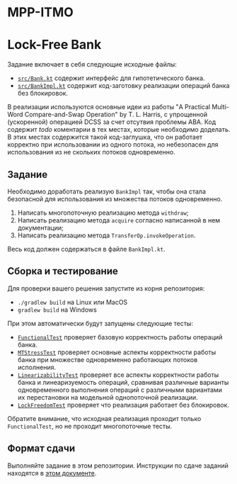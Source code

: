 # MPP-ITMO
# Lock-Free Bank

Задание включает в себя следующие исходные файлы:

* [`src/Bank.kt`](src/Bank.kt) содержит интерфейс для гипотетического банка.
* [`src/BankImpl.kt`](src/BankImpl.kt) содержит код-заготовку реализации операций банка без блокировок.
 
В реализации используются основные идеи из работы 
"A Practical Multi-Word Compare-and-Swap Operation" by T. L. Harris,
c упрощенной (ускоренной) операцией DCSS за счет отсутвия проблемы ABA. Код содержит *todo* коментарии в тех местах,
которые необходимо доделать. В этих местах содержится такой код-заглушка, что он работает корректно при использовании
из одного потока, но небезопасен для использования из не скольких потоков одновременно.

## Задание

Необходимо доработать реализую `BankImpl` так, чтобы она стала безопасной для использования из множества потоков одновременно.
  1. Написать многопоточную реализацию метода `withdraw`;
  2. Написать реализацию метода `acquire` согласно написанной в нем документации;
  3. Написать реализацию метода `TransferOp.invokeOperation`.
  
Весь код должен содержаться в файле `BankImpl.kt`. 

## Сборка и тестирование

Для проверки вашего решения запустите из корня репозитория:
* `./gradlew build` на Linux или MacOS
* `gradlew build` на Windows

При этом автоматически будут запущены следующие тесты:

* [`FunctionalTest`](test/FunctionalTest.kt) проверяет базовую корректность работы операций банка.
* [`MTStressTest`](test/MTStressTest.kt) проверяет основные аспекты корректности работы банка при множестве одновременно работающих потоков исполнения.
* [`LinearizabilityTest`](test/LinearizabilityTest.kt) проверяет все аспекты корректности работы банка и линеаризуемость операций, сравнивая различные варианты одновременного выполнения операций с различными вариантами их перестановки на модельной однопоточной реализации.
* [`LockFreedomTest`](test/LockFreedomTest.kt) проверяет что реализация работает без блокировок.

Обратите внимание, что исходная реализация проходит только `FunctionalTest`, но не проходит многопоточные тесты. 

## Формат сдачи

Выполняйте задание в этом репозитории. Инструкции по сдаче заданий находятся в 
[этом документе](https://docs.google.com/document/d/1GQ0OI_OBkj4kyOvhgRXfacbTI9huF4XJDMOct0Lh5og). 

